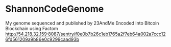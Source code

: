 # ShannonCodeGenome
My genome sequenced and published by 23AndMe
Encoded into Bitcoin Blockchain using Factom
http://54.218.32.159:8087/sentry/f0e0b7b26c1eb1765a2f7eb64a002a7ccc126fd561209a9b86e0c9299caad93b
